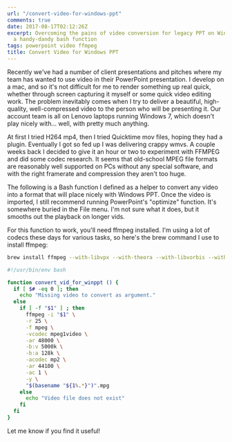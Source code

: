 ```yaml
---
url: "/convert-video-for-windows-ppt"
comments: true
date: 2017-08-17T02:12:26Z
excerpt: Overcoming the pains of video conversion for legacy PPT on Windows 7 with
  a handy-dandy bash function
tags: powerpoint video ffmpeg
title: Convert Video for Windows PPT
---
```


Recently we've had a number of client presentations and pitches where my team has wanted to use video in their PowerPoint presentation. I develop on a mac, and so it's not difficult for me to render something up real quick, whether through screen capturing it myself or some quick video editing work. The problem inevitably comes when I try to deliver a beautiful, high-quality, well-compressed video to the person who will be presenting it. Our account team is all on Lenovo laptops running Windows 7, which doesn't play nicely with... well, with pretty much anything.

At first I tried H264 mp4, then I tried Quicktime mov files, hoping they had a plugin. Eventually I got so fed up I was delivering crappy wmvs. A couple weeks back I decided to give it an hour or two to experiment with FFMPEG and did some codec research. It seems that old-school MPEG file formats are reasonably well supported on PCs without any special software, and with the right framerate and compression they aren't too huge.

The following is a Bash function I defined as a helper to convert any video into a format that will place nicely with Windows PPT. Once the video is imported, I still recommend running PowerPoint's "optimize" function. It's somewhere buried in the File menu. I'm not sure what it does, but it smooths out the playback on longer vids.

For this function to work, you'll need ffmpeg installed. I'm using a lot of codecs these days for various tasks, so here's the brew command I use to install ffmpeg:

```bash
brew install ffmpeg --with-libvpx --with-theora --with-libvorbis --with-fdk-aac --with-tools --with-freetype --with-libass --with-libvpx --with-x265
```

```bash
#!/usr/bin/env bash

function convert_vid_for_winppt () {
  if [ $# -eq 0 ]; then
    echo "Missing video to convert as argument."
  else
    if [ -f "$1" ] ; then
      ffmpeg -i "$1" \
      -r 25 \
      -f mpeg \
      -vcodec mpeg1video \
      -ar 48000 \
      -b:v 5000k \
      -b:a 128k \
      -acodec mp2 \
      -ar 44100 \
      -ac 1 \
      -y \
      "$(basename "${1%.*}")".mpg
    else
      echo "Video file does not exist"
    fi
  fi
}
```

Let me know if you find it useful!

<!--  vim: set shiftwidth=4 tabstop=4 expandtab: -->

